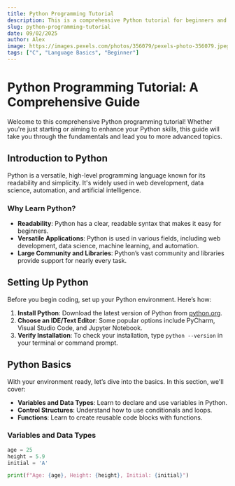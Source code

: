 ```yaml
---
title: Python Programming Tutorial
description: This is a comprehensive Python tutorial for beginners and advanced learners.
slug: python-programming-tutorial
date: 09/02/2025
author: Alex
image: https://images.pexels.com/photos/356079/pexels-photo-356079.jpeg?auto=compress&cs=tinysrgb&w=1260&h=750&dpr=1
tags: ["C", "Language Basics", "Beginner"]
---
```


# Python Programming Tutorial: A Comprehensive Guide

Welcome to this comprehensive Python programming tutorial! Whether you're just starting or aiming to enhance your Python skills, this guide will take you through the fundamentals and lead you to more advanced topics.

## Introduction to Python

Python is a versatile, high-level programming language known for its readability and simplicity. It's widely used in web development, data science, automation, and artificial intelligence.

### Why Learn Python?

- **Readability**: Python has a clear, readable syntax that makes it easy for beginners.
- **Versatile Applications**: Python is used in various fields, including web development, data science, machine learning, and automation.
- **Large Community and Libraries**: Python’s vast community and libraries provide support for nearly every task.

## Setting Up Python

Before you begin coding, set up your Python environment. Here’s how:

1. **Install Python**: Download the latest version of Python from [python.org](https://www.python.org/downloads/).
2. **Choose an IDE/Text Editor**: Some popular options include PyCharm, Visual Studio Code, and Jupyter Notebook.
3. **Verify Installation**: To check your installation, type `python --version` in your terminal or command prompt.

## Python Basics

With your environment ready, let’s dive into the basics. In this section, we'll cover:

- **Variables and Data Types**: Learn to declare and use variables in Python.
- **Control Structures**: Understand how to use conditionals and loops.
- **Functions**: Learn to create reusable code blocks with functions.

### Variables and Data Types

```python
age = 25
height = 5.9
initial = 'A'

print(f"Age: {age}, Height: {height}, Initial: {initial}")
```